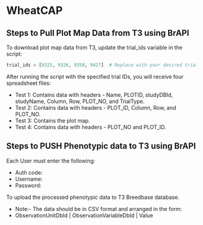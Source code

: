 # WheatCAP

## Steps to Pull Plot Map Data from T3 using BrAPI

To download plot map data from T3, update the trial_ids variable in the script:
```python
trial_ids = [9325, 9326, 9358, 9427]  # Replace with your desired trial IDs
```


After running the script with the specified trial IDs, you will receive four spreadsheet files:

- Test 1: Contains data with headers - Name, PLOTID, studyDBId, studyName, Column, Row, PLOT_NO, and TrialType.
- Test 2: Contains data with headers - PLOT_ID, Column, Row, and PLOT_NO.
- Test 3: Contains the plot map.
- Test 4: Contains data with headers - PLOT_NO and PLOT_ID.


## Steps to PUSH Phenotypic data to T3 using BrAPI

Each User must enter the following:
- Auth code:
- Username:
- Password:

To upload the processed phenotypic data to T3 Breedbase database. 
- Note:- The data should be in CSV format and arranged in the form:
- ObservationUnitDbId | ObservationVariableDbId | Value 


